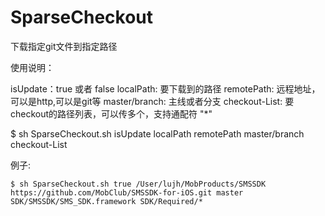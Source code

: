 # SparseCheckout
下载指定git文件到指定路径

使用说明：

isUpdate：true 或者 false
localPath: 要下载到的路径
remotePath: 远程地址，可以是http,可以是git等
master/branch: 主线或者分支
checkout-List: 要checkout的路径列表，可以传多个，支持通配符 "*"

$ sh SparseCheckout.sh isUpdate localPath remotePath master/branch checkout-List

例子:
```
$ sh SparseCheckout.sh true /User/lujh/MobProducts/SMSSDK https://github.com/MobClub/SMSSDK-for-iOS.git master SDK/SMSSDK/SMS_SDK.framework SDK/Required/*
```
